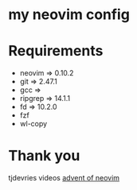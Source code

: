# my neovim config

# Requirements
- neovim => 0.10.2
- git => 2.47.1
- gcc =>
- ripgrep => 14.1.1
- fd => 10.2.0
- fzf
- wl-copy

# Thank you

tjdevries videos [advent of neovim](https://www.youtube.com/playlist?list=PLep05UYkc6wTyBe7kPjQFWVXTlhKeQejM)
